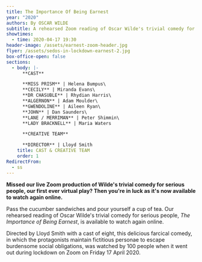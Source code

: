 ```yaml
---
title: The Importance Of Being Earnest
year: "2020"
authors: By OSCAR WILDE
subtitle: A rehearsed Zoom reading of Oscar Wilde's trivial comedy for serious people
showtimes:
  - time: 2020-04-17 19:30
header-image: /assets/earnest-zoom-header.jpg
flyer: /assets/sedos-in-lockdown-earnest-2.jpg
box-office-open: false
sections:
  - body: |-
      **CAST**

      **MISS PRISM** | Helena Bumpus\
      **CECILY** | Miranda Evans\
      **DR CHASUBLE** | Rhydian Harris\
      **ALGERNON** | Adam Moulder\
      **GWENDOLINE** | Aileen Ryan\
      **JOHN** | Dan Saunders\
      **LANE / MERRIMAN** | Peter Shimmin\
      **LADY BRACKNELL** | Maria Waters

      **CREATIVE TEAM**

      **DIRECTOR** | Lloyd Smith
    title: CAST & CREATIVE TEAM
    order: 1
RedirectFrom:
  - ss
---
```

**Missed our live Zoom production of Wilde's trivial comedy for serious people, our first ever virtual play? Then you're in luck as it's now available to watch again online.**

Pass the cucumber sandwiches and pour yourself a cup of tea. Our rehearsed reading of Oscar Wilde's trivial comedy for serious people, *The Importance of Being Earnest*, is available to watch again online. 

Directed by Lloyd Smith with a cast of eight, this delicious farcical comedy, in which the protagonists maintain fictitious personae to escape burdensome social obligations, was watched by 100 people when it went out during lockdown on Zoom on Friday 17 April 2020.

<div class="video-responsive"><?# YouTube xv_-iUU4NG8&t=4s /?></div>